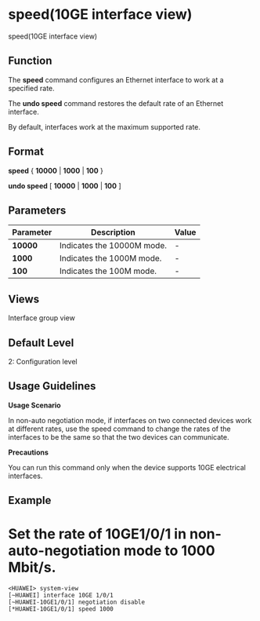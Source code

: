 speed(10GE interface view)
==========================

speed(10GE interface view)

Function
--------



The **speed** command configures an Ethernet interface to work at a specified rate.

The **undo speed** command restores the default rate of an Ethernet interface.



By default, interfaces work at the maximum supported rate.


Format
------

**speed** { **10000** | **1000** | **100** }

**undo speed** [ **10000** | **1000** | **100** ]


Parameters
----------

| Parameter | Description | Value |
| --- | --- | --- |
| **10000** | Indicates the 10000M mode. | - |
| **1000** | Indicates the 1000M mode. | - |
| **100** | Indicates the 100M mode. | - |



Views
-----

Interface group view


Default Level
-------------

2: Configuration level


Usage Guidelines
----------------

**Usage Scenario**



In non-auto negotiation mode, if interfaces on two connected devices work at different rates, use the speed command to change the rates of the interfaces to be the same so that the two devices can communicate.



**Precautions**



You can run this command only when the device supports 10GE electrical interfaces.




Example
-------

# Set the rate of 10GE1/0/1 in non-auto-negotiation mode to 1000 Mbit/s.
```
<HUAWEI> system-view
[~HUAWEI] interface 10GE 1/0/1
[~HUAWEI-10GE1/0/1] negotiation disable
[*HUAWEI-10GE1/0/1] speed 1000

```